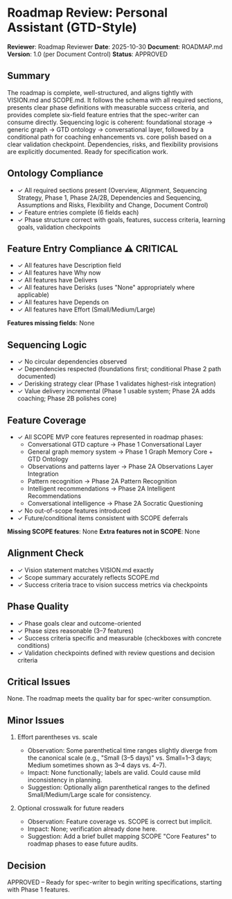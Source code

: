 # Roadmap Review: Personal Assistant (GTD-Style)

**Reviewer**: Roadmap Reviewer
**Date**: 2025-10-30
**Document**: ROADMAP.md
**Version**: 1.0 (per Document Control)
**Status**: APPROVED

## Summary
The roadmap is complete, well-structured, and aligns tightly with VISION.md and SCOPE.md. It follows the schema with all required sections, presents clear phase definitions with measurable success criteria, and provides complete six-field feature entries that the spec-writer can consume directly. Sequencing logic is coherent: foundational storage → generic graph → GTD ontology → conversational layer, followed by a conditional path for coaching enhancements vs. core polish based on a clear validation checkpoint. Dependencies, risks, and flexibility provisions are explicitly documented. Ready for specification work.

## Ontology Compliance
- ✓ All required sections present (Overview, Alignment, Sequencing Strategy, Phase 1, Phase 2A/2B, Dependencies and Sequencing, Assumptions and Risks, Flexibility and Change, Document Control)
- ✓ Feature entries complete (6 fields each)
- ✓ Phase structure correct with goals, features, success criteria, learning goals, validation checkpoints

## Feature Entry Compliance ⚠ CRITICAL
- ✓ All features have Description field
- ✓ All features have Why now
- ✓ All features have Delivers
- ✓ All features have Derisks (uses "None" appropriately where applicable)
- ✓ All features have Depends on
- ✓ All features have Effort (Small/Medium/Large)

**Features missing fields**: None

## Sequencing Logic
- ✓ No circular dependencies observed
- ✓ Dependencies respected (foundations first; conditional Phase 2 path documented)
- ✓ Derisking strategy clear (Phase 1 validates highest-risk integration)
- ✓ Value delivery incremental (Phase 1 usable system; Phase 2A adds coaching; Phase 2B polishes core)

## Feature Coverage
- ✓ All SCOPE MVP core features represented in roadmap phases:
  - Conversational GTD capture → Phase 1 Conversational Layer
  - General graph memory system → Phase 1 Graph Memory Core + GTD Ontology
  - Observations and patterns layer → Phase 2A Observations Layer Integration
  - Pattern recognition → Phase 2A Pattern Recognition
  - Intelligent recommendations → Phase 2A Intelligent Recommendations
  - Conversational intelligence → Phase 2A Socratic Questioning
- ✓ No out-of-scope features introduced
- ✓ Future/conditional items consistent with SCOPE deferrals

**Missing SCOPE features**: None
**Extra features not in SCOPE**: None

## Alignment Check
- ✓ Vision statement matches VISION.md exactly
- ✓ Scope summary accurately reflects SCOPE.md
- ✓ Success criteria trace to vision success metrics via checkpoints

## Phase Quality
- ✓ Phase goals clear and outcome-oriented
- ✓ Phase sizes reasonable (3–7 features)
- ✓ Success criteria specific and measurable (checkboxes with concrete conditions)
- ✓ Validation checkpoints defined with review questions and decision criteria

## Critical Issues
None. The roadmap meets the quality bar for spec-writer consumption.

## Minor Issues
1. Effort parentheses vs. scale
   - Observation: Some parenthetical time ranges slightly diverge from the canonical scale (e.g., "Small (3–5 days)" vs. Small=1–3 days; Medium sometimes shown as 3–4 days vs. 4–7).
   - Impact: None functionally; labels are valid. Could cause mild inconsistency in planning.
   - Suggestion: Optionally align parenthetical ranges to the defined Small/Medium/Large scale for consistency.

2. Optional crosswalk for future readers
   - Observation: Feature coverage vs. SCOPE is correct but implicit.
   - Impact: None; verification already done here.
   - Suggestion: Add a brief bullet mapping SCOPE "Core Features" to roadmap phases to ease future audits.

## Decision
APPROVED – Ready for spec-writer to begin writing specifications, starting with Phase 1 features.

